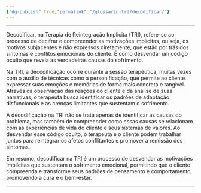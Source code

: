 ```yaml
---
{"dg-publish":true,"permalink":"/glossario-tri/decodificar/"}
---
```


---

Decodificar, na Terapia de Reintegração Implícita (TRI), refere-se ao processo de decifrar e compreender as motivações implícitas, ou seja, os motivos subjacentes e não expressos diretamente, que estão por trás dos sintomas e conflitos emocionais do cliente. É como desvendar um código oculto que revela as verdadeiras causas do sofrimento.

Na TRI, a decodificação ocorre durante a sessão terapêutica, muitas vezes com o auxílio de técnicas como a personificação, que permite ao cliente expressar suas emoções e memórias de forma mais concreta e tangível. Através da observação das reações do cliente e da análise de suas narrativas, o terapeuta busca identificar os padrões de adaptação disfuncionais e as crenças limitantes que sustentam o sofrimento.

A decodificação na TRI não se trata apenas de identificar as causas do problema, mas também de compreender como essas causas se relacionam com as experiências de vida do cliente e seus sistemas de valores. Ao desvendar esse código oculto, o terapeuta e o cliente podem trabalhar juntos para reintegrar os afetos conflitantes e promover a remissão dos sintomas.

Em resumo, decodificar na TRI é um processo de desvendar as motivações implícitas que sustentam o sofrimento emocional, permitindo que o cliente compreenda e transforme seus padrões de pensamento e comportamento, promovendo a cura e o bem-estar.


----



